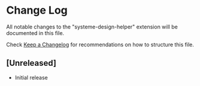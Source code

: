 # Change Log

All notable changes to the "systeme-design-helper" extension will be documented in this file.

Check [Keep a Changelog](http://keepachangelog.com/) for recommendations on how to structure this file.

## [Unreleased]

- Initial release